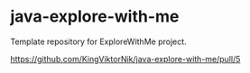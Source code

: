 # java-explore-with-me
Template repository for ExploreWithMe project.

https://github.com/KingViktorNik/java-explore-with-me/pull/5
